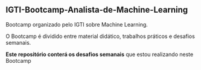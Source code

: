 ## IGTI-Bootcamp-Analista-de-Machine-Learning

Bootcamp organizado pelo IGTI sobre Machine Learning.

O Bootcamp é dividido entre material didático, trabalhos práticos e desafios semanais.

**Este repositório conterá os desafios semanais** que estou realizando neste Bootcamp
